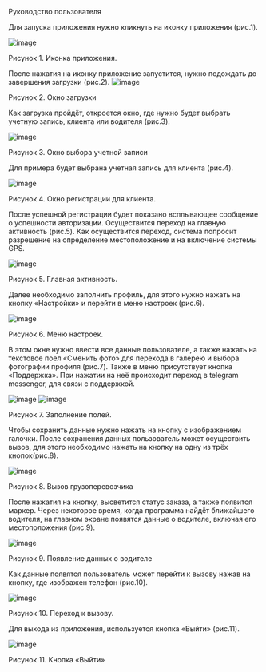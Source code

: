 Руководство пользователя

Для запуска приложения нужно кликнуть на иконку приложения (рис.1).

 ![image](https://github.com/ruslanbakin/TransGoApp/assets/101446399/7a4ce241-4172-4024-b5c0-06af1ddb5ff0)

Рисунок 1. Иконка приложения.

После нажатия на иконку приложение запустится, нужно подождать до завершения загрузки (рис.2).
![image](https://github.com/ruslanbakin/TransGoApp/assets/101446399/6e971889-51a8-4aa6-bc46-ab73228e5643)

   
Рисунок 2. Окно загрузки

Как загрузка пройдёт, откроется окно, где нужно будет выбрать учетную запись, клиента или водителя (рис.3).

![image](https://github.com/ruslanbakin/TransGoApp/assets/101446399/df64f7b9-5109-4d93-b008-18c5621b6746)

 
Рисунок 3. Окно выбора учетной записи

Для примера будет выбрана учетная запись для клиента (рис.4).

![image](https://github.com/ruslanbakin/TransGoApp/assets/101446399/6deb2396-6b5d-4a84-800f-614eb9bbaae9)

 
Рисунок 4. Окно регистрации для клиента.

После успешной регистрации будет показано всплывающее сообщение о успешности авторизации. Осуществится переход на главную активность (рис.5). Как осуществится переход, система попросит разрешение на определение местоположение и на включение системы GPS. 

![image](https://github.com/ruslanbakin/TransGoApp/assets/101446399/bbc8810a-0220-4c85-9b1c-b6717180798c)
 
Рисунок 5. Главная активность.

Далее необходимо заполнить профиль, для этого нужно нажать на кнопку «Настройки» и перейти в меню настроек (рис.6).

![image](https://github.com/ruslanbakin/TransGoApp/assets/101446399/2fe0eaf6-f7fa-451b-b96f-41bc7a8c68ad)

Рисунок 6. Меню настроек.

В этом окне нужно ввести все данные пользователе, а также нажать на текстовое поел «Сменить фото» для перехода в галерею и выбора фотографии профиля (рис.7). Также в меню присутствует кнопка «Поддержка». При нажатии на неё происходит переход в telegram messenger, для связи с поддержкой.

![image](https://github.com/ruslanbakin/TransGoApp/assets/101446399/27ebd2ae-6e5a-4963-9f95-6180336eaff3)
![image](https://github.com/ruslanbakin/TransGoApp/assets/101446399/d86d90d2-da3f-4f06-9467-7158326629dd)

   
Рисунок 7. Заполнение полей.

Чтобы сохранить данные нужно нажать на кнопку с изображением галочки.
После сохранения данных пользователь может осуществить вызов, для этого необходимо нажать на кнопку на одну из трёх кнопок(рис.8).

![image](https://github.com/ruslanbakin/TransGoApp/assets/101446399/ec876fde-25dc-467f-a1ee-afc077ba1d88)
 
Рисунок 8. Вызов грузоперевозчика

После нажатия на кнопку, высветится статус заказа, а также появится маркер. Через некоторое время, когда программа найдёт ближайшего водителя, на главном экране появятся данные о водителе, включая его местоположения (рис.9).

![image](https://github.com/ruslanbakin/TransGoApp/assets/101446399/f29a85e3-33e3-4747-a50f-09357767a4aa)

Рисунок 9. Появление данных о водителе

Как данные появятся пользователь может перейти к вызову нажав на кнопку, где изображен телефон (рис.10).

![image](https://github.com/ruslanbakin/TransGoApp/assets/101446399/c8f444fe-4a9c-4de1-8163-bbb0c3b764f4)

Рисунок 10. Переход к вызову.

Для выхода из приложения, используется кнопка «Выйти» (рис.11).

![image](https://github.com/ruslanbakin/TransGoApp/assets/101446399/9e2b0d25-3467-4f01-b5bc-e6fec5267fad)

Рисунок 11. Кнопка «Выйти»

